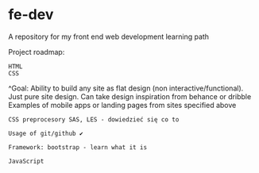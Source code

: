 # fe-dev
A repository for my front end web development learning path

Project roadmap:

    HTML
    CSS

^Goal: Ability to build any site as flat design (non interactive/functional). Just pure site design. Can take design inspiration from behance or dribble Examples of mobile apps or landing pages from sites specified above

    CSS preprocesory SAS, LES - dowiedzieć się co to

    Usage of git/github ✔

    Framework: bootstrap - learn what it is

    JavaScript

